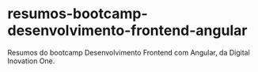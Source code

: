 # resumos-bootcamp-desenvolvimento-frontend-angular
Resumos do bootcamp Desenvolvimento Frontend com Angular, da Digital Inovation One.
